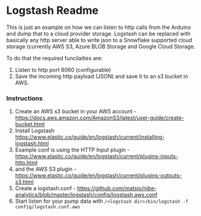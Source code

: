 # Logstash Readme

This is just an example on how we can listen to http calls from the Arduino and dump that to a cloud provider storage. Logstash can be replaced with basically any http server able to write json to a Snowflake supported cloud storage (currently AWS S3, Azure BLOB Storage and Google Cloud Storage.

To do that the required funcilaities are:

1. Listen to http port 8060 (configurable)
1. Save the incoming http payload (JSON) and save it to an s3 bucket in AWS.


### Instructions

1. Create an AWS s3 bucket in your AWS account - https://docs.aws.amazon.com/AmazonS3/latest/user-guide/create-bucket.html
1. Install Logstash https://www.elastic.co/guide/en/logstash/current/installing-logstash.html
1. Example conf is using the HTTP Input plugin - https://www.elastic.co/guide/en/logstash/current/plugins-inputs-http.html
1. and the AWS S3 plugin - https://www.elastic.co/guide/en/logstash/current/plugins-outputs-s3.html
1. Create a logstash.conf - https://github.com/matsjo/nibe-analytics/blob/master/logstash/config/logstash.aws.conf
1. Start listen for your pump data with `/<logstash dir>/bin/logstash -f config/logstash.conf.aws`



